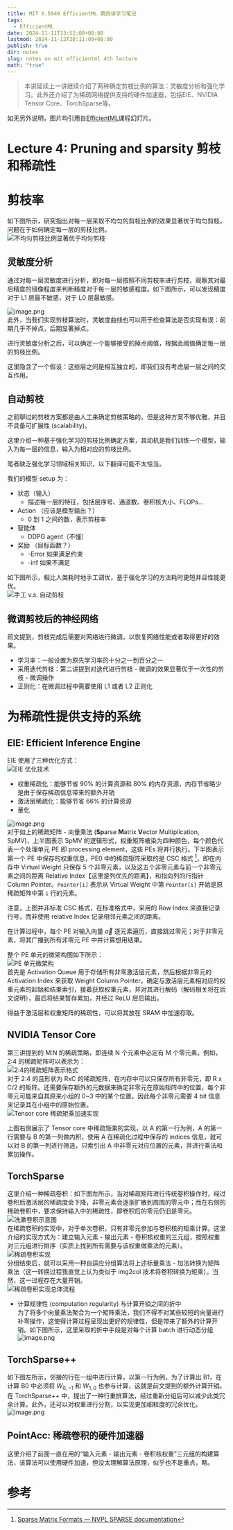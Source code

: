 ```yaml
---
title: MIT 6.5940 EfficientML 第四讲学习笔记
tags:
  - EfficientML
date: 2024-11-11T13:52:00+08:00
lastmod: 2024-11-12T20:11:00+08:00
publish: true
dir: notes
slug: notes on mit efficientml 4th lecture
math: "true"
---
```

> 本讲延续上一讲继续介绍了两种确定剪枝比例的算法：灵敏度分析和强化学习。此外还介绍了为稀疏网络提供支持的硬件加速器，包括EIE、NVIDIA Tensor Core、TorchSparse等。

如无另外说明，图片均引用自[EfficientML](https://efficientml.ai)课程幻灯片。
# Lecture 4: Pruning and sparsity 剪枝和稀疏性

# 剪枝率

如下图所示，研究指出对每一层采取不均匀的剪枝比例的效果显著优于均匀剪枝，问题在于如何确定每一层的剪枝比例。  
![不均匀剪枝比例显著优于均匀剪枝](https://pics.zhouxin.space/202411101855239.png?x-oss-process=image/quality,q_90/format,webp)

## 灵敏度分析

通过对每一层灵敏度进行分析，即对每一层按照不同剪枝率进行剪枝，观察其对最后精度的镜像程度来判断精度对于每一层的敏感程度。如下图所示，可以发现精度对于 L1 层最不敏感，对于 L0 层最敏感。

![image.png](https://pics.zhouxin.space/202411101920552.png?x-oss-process=image/quality,q_90/format,webp)  
此外，当我们实现剪枝算法时，灵敏度曲线也可以用于检查算法是否实现有误：前期几乎不掉点，后期显著掉点。

进行灵敏度分析之后，可以确定一个能够接受的掉点阈值，根据此阈值确定每一层的剪枝比例。

这里隐含了一个假设：这些层之间是相互独立的，即我们没有考虑层一层之间的交互作用。

## 自动剪枝

之前聊过的剪枝方案都是由人工来确定剪枝策略的，但是这种方案不够优雅，并且不具备可扩展性 (scalability)。

这里介绍一种基于强化学习的剪枝比例确定方案，其动机是我们训练一个模型，输入为每一层的信息，输入为相对应的剪枝比例。

笔者缺乏强化学习领域相关知识，以下翻译可能不太恰当。

我们的模型 setup 为：
- 状态（输入）
	- 描述每一层的特征，包括层序号、通道数、卷积核大小、FLOPs...
- Action （应该是模型输出？）
	- 0 到 1 之间的数，表示剪枝率
- 智能体
	- DDPG agent（不懂）
- 奖励 （目标函数？）
	- -Error 如果满足约束
	- -inf 如果不满足

如下图所示，相比人类耗时地手工调优，基于强化学习的方法耗时更短并且性能更优。  
![手工 v.s. 自动剪枝](https://pics.zhouxin.space/202411112329452.png?x-oss-process=image/quality,q_90/format,webp)

## 微调剪枝后的神经网络

前文提到，剪枝完成后需要对网络进行微调，以恢复网络性能或者取得更好的效果。

- 学习率：一般设置为原先学习率的十分之一到百分之一
- 采用迭代剪枝：第二讲提到对迭代进行剪枝 - 微调的效果显著优于一次性的剪枝 - 微调操作
- 正则化：在微调过程中需要使用 L1 或者 L2 正则化

# 为稀疏性提供支持的系统

## EIE: Efficient Inference Engine

EIE 使用了三种优化方式：  
![EIE 优化技术](https://pics.zhouxin.space/20241112110905.png?x-oss-process=image/quality,q_90/format,webp)

- 权重稀疏化：能够节省 90% 的计算资源和 80% 的内存资源，内存节省略少是由于保存稀疏信息带来的额外开销
- 激活层稀疏化：能够节省 66% 的计算资源
- 量化

![image.png](https://pics.zhouxin.space/20241112112715.png?x-oss-process=image/quality,q_90/format,webp)  
对于如上的稀疏矩阵 - 向量乘法 (**Sp**arse **M**atrix **V**ector Multiplication, SpMV)，上半图表示 SpMV 的逻辑形式，权重矩阵被染为四种颜色，每个颜色代表一个处理单元 PE 即 processing element，这些 PEs 将并行执行。下半图表示第一个 PE 中保存的权重信息，PE0 中的稀疏矩阵采取的是 CSC 格式 [^1]，即在内存中 Virtual Weight 只保存 5 个非零元素，以及这五个非零元素与前一个非零元素之间的距离 Relative Index【这里是列优先的距离】，和指向列的行指针 Column Pointer。`Pointer[i]` 表示从 Virtual Weight 中第 `Pointer[i]` 开始是原稀疏矩阵中第 `i` 行的元素。

注意，上图并非标准 CSC 格式，在标准格式中，采用的 Row Index 来直接记录行号，而非使用 relative Index 记录相邻元素之间的距离。

在计算过程中，每个 PE 对输入向量 $\vec{a}$ 逐元素遍历，直接跳过零元；对于非零元素，将其广播到所有非零元 PE 中并计算想用结果。

整个 PE 单元的微架构图如下所示：  
![PE 单元微架构](https://pics.zhouxin.space/202411121605329.png?x-oss-process=image/quality,q_90/format,webp)  
首先是 Activation Queue 用于存储所有非零激活层元素，然后根据非零元的 Activation Index 来获取 Weight Column Pointer，确定与激活层元素相对应的权重元素的起始和结束索引，接着获取权重元素，并对其进行解码（解码相关将在后文说明），最后将结果暂存累加，并经过 ReLU 层后输出。

得益于激活层和权重矩阵的稀疏性，可以将其放在 SRAM 中加速存取。

## NVIDIA Tensor Core

第三讲提到的 M:N 的稀疏策略，即连续 N 个元素中必定有 M 个零元素。例如，2:4 的稀疏矩阵可以表示为：  
![2:4的稀疏矩阵表示格式](https://pics.zhouxin.space/202411121650058.png?x-oss-process=image/quality,q_90/format,webp)  
对于 2:4 的且形状为 RxC 的稀疏矩阵，在内存中可以只保存所有非零元，即 R x C/2 的矩阵。还需要保存额外的元数据来确定非零元在原始矩阵中的位置，每个非零元可能来自其原来小组的 0~3 中的某个位置，因此每个非零元需要 4 bit 信息来记录其在小组中的原始位置。  
![Tensor core 稀疏矩乘加速实现](https://pics.zhouxin.space/202411121658663.png?x-oss-process=image/quality,q_90/format,webp)

上图右侧展示了 Tensor core 中稀疏矩乘的实现，以 A 的第一行为例，A 的第一行需要与 B 的第一列做内积，使用 A 在稀疏化过程中保存的 indices 信息，就可以对 B 的第一列进行筛选，只索引出 A 中非零元对应位置的元素，并进行乘法和累加操作。

## TorchSparse

这里介绍一种稀疏卷积：如下图左所示，当对稀疏矩阵进行传统卷积操作时，经过卷积后激活层的稀疏度会下降，非零元素会逐渐扩散到周围的零元中；而在右侧的稀疏卷积中，要求保持输入中的稀疏性，即卷积后的零元仍旧是零元。  
![洗漱卷积示意图](https://pics.zhouxin.space/202411121833124.png?x-oss-process=image/quality,q_90/format,webp)  
在稀疏卷积的实现中，对于单次卷积，只有非零元参加与卷积核的矩乘计算。这里介绍的实现方式为：建立输入元素 - 输出元素 - 卷积核权重的三元组，按照权重对三元组进行排序（实质上找到所有需要与该权重做乘法的元素）。  
![稀疏卷积实现](https://pics.zhouxin.space/202411121839341.png?x-oss-process=image/quality,q_90/format,webp)  
分组结束后，就可以采用一种自适应分组算法将上述标量乘法 - 加法转换为矩阵乘法（这一转换过程我直觉上认为类似于 img2col 技术将卷积转换为矩乘）。当然，这一过程存在大量开销。  
![稀疏卷积实现总体流程](https://pics.zhouxin.space/202411121844924.png?x-oss-process=image/quality,q_90/format,webp)
- 计算规律性 (computation regularity) 与计算开销之间的折中  
为了将多个向量乘法聚合为一个矩阵乘法，我们不得不对某些较短的向量进行补零操作，这使得计算过程呈现出更好的规律性，但是带来了额外的计算开销。如下图所示，这里采取的折中手段是对每个计算 batch 进行动态分组  
![image.png](https://pics.zhouxin.space/202411121955937.webp?x-oss-process=image/quality,q_90/format,webp)

## TorchSparse++

如下图左所示，邻接的行在一组中进行计算，以第一行为例，为了计算出 B1，在计算 B0 中必须将 $W_{0,-1}$ 和 $W_{1,0}$ 也参与计算，这就是前文提到的额外计算开销。在 TorchSparse++ 中，提出了一种行重排算法，经过重新分组后可以减少此类冗余计算。此外，还可以对权重进行分割，以实现更加细粒度的冗余优化。  
![image.png](https://pics.zhouxin.space/202411122002814.webp)

## PointAcc: 稀疏卷积的硬件加速器

这里介绍了前面一直在用的“输入元素 - 输出元素 - 卷积核权重”三元组的构建算法，该算法可以使用硬件加速，但没太理解算法原理，似乎也不是重点，略。

# 参考

[^1]: [Sparse Matrix Formats — NVPL SPARSE documentation](https://docs.nvidia.com/nvpl/_static/sparse/storage_format/sparse_matrix.html#compressed-sparse-column-csc)
